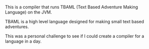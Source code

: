 This is a compiler that runs TBAML (Text Based Adventure Making Language) on the JVM.

TBAML is a high level language designed for making small text based adventures.

This was a personal challenge to see if I could create a compiler for a language in a day.